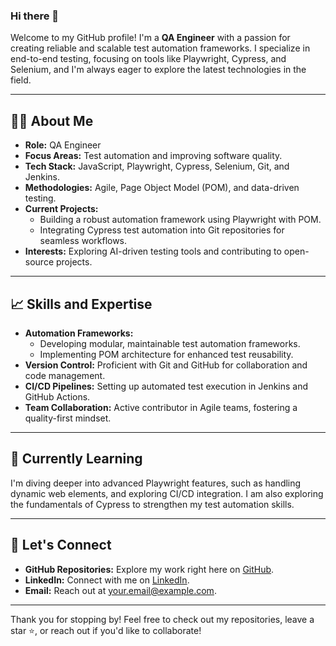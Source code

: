 ### Hi there 👋
 
Welcome to my GitHub profile! I'm a **QA Engineer** with a passion for creating reliable and scalable test automation frameworks. I specialize in end-to-end testing, focusing on tools like Playwright, Cypress, and Selenium, and I'm always eager to explore the latest technologies in the field.

---

## 👩‍💻 About Me
- **Role:** QA Engineer
- **Focus Areas:** Test automation and improving software quality.
- **Tech Stack:** JavaScript, Playwright, Cypress, Selenium, Git, and Jenkins.
- **Methodologies:** Agile, Page Object Model (POM), and data-driven testing.
- **Current Projects:**
  - Building a robust automation framework using Playwright with POM.
  - Integrating Cypress test automation into Git repositories for seamless workflows.
- **Interests:** Exploring AI-driven testing tools and contributing to open-source projects.

---

## 📈 Skills and Expertise
- **Automation Frameworks:**
  - Developing modular, maintainable test automation frameworks.
  - Implementing POM architecture for enhanced test reusability.
- **Version Control:** Proficient with Git and GitHub for collaboration and code management.
- **CI/CD Pipelines:** Setting up automated test execution in Jenkins and GitHub Actions.
- **Team Collaboration:** Active contributor in Agile teams, fostering a quality-first mindset.

---

## 🌱 Currently Learning
I'm diving deeper into advanced Playwright features, such as handling dynamic web elements, and exploring CI/CD integration.
I am also exploring the fundamentals of Cypress to strengthen my test automation skills.

---

## 💬 Let's Connect
- **GitHub Repositories:** Explore my work right here on [GitHub](https://github.com/your-profile-link).
- **LinkedIn:** Connect with me on [LinkedIn](https://linkedin.com/in/your-profile-link).
- **Email:** Reach out at your.email@example.com.

---

Thank you for stopping by! Feel free to check out my repositories, leave a star ⭐, or reach out if you'd like to collaborate!


